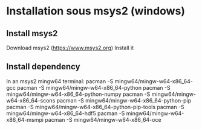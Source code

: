# Installation sous msys2 (windows)

## Install msys2
Download msys2 (https://www.msys2.org)
Install it

## Install dependency
In an msys2 mingw64 terminal:
pacman -S mingw64/mingw-w64-x86_64-gcc
pacman -S mingw64/mingw-w64-x86_64-python
pacman -S mingw64/mingw-w64-x86_64-python-numpy
pacman -S mingw64/mingw-w64-x86_64-scons
pacman -S mingw64/mingw-w64-x86_64-python-pip
pacman -S mingw64/mingw-w64-x86_64-python-pip-tools
pacman -S mingw64/mingw-w64-x86_64-hdf5
pacman -S mingw64/mingw-w64-x86_64-msmpi
pacman -S mingw64/mingw-w64-x86_64-oce
